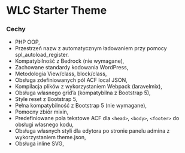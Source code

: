 # WLC Starter Theme


### Cechy

- PHP OOP,
- Przestrzeń nazw z automatycznym ładowaniem przy pomocy spl_autoload_register.
- Kompatybilność z Bedrock (nie wymagane),
- Zachowane standardy kodowania WordPress,
- Metodologia View/class, block/class,
- Obsługa zdefiniowanych pól ACF local JSON,
- Kompilacja plików z wykorzystaniem Webpack (laravelmix),
- Obsługa własnego grid’a (kompatybilna z Bootstrap 5),
- Style reset z Bootstrap 5,
- Pełna kompatybilność z Bootstrap 5 (nie wymagane),
- Pomocny zbiór mixin,
- Predefiniowane pola tekstowe ACF dla `<head>`, `<body>`, `<footer>` do obsługi własnego kodu,
- Obsługa własnych styli dla edytora po stronie panelu admina z wykorzystaniem theme.json,
- Obsługa inline SVG,

